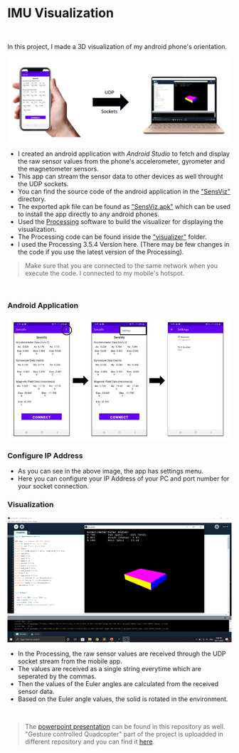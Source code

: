 # IMU Visualization
<br/>


In this project, I made a 3D visualization of my android phone's orientation.

![Architecture](https://github.com/SivadineshPonrajan/IMU-Visualization/blob/main/Images/Architecture.PNG)
<br/>
- I created an android application with *Android Studio* to fetch and display the raw sensor values from the phone's accelerometer, gyrometer and the magnetometer sensors.
- This app can stream the sensor data to other devices as well throught the UDP sockets.
- You can find the source code of the android application in the ["SensViz"](https://github.com/SivadineshPonrajan/IMU-Visualization/tree/main/SensViz) directory.
- The exported apk file can be found as ["SensViz.apk"](https://github.com/SivadineshPonrajan/IMU-Visualization/blob/main/SensViz.apk) which can be used to install the app directly to any android phones.
- Used the [Processing](https://processing.org/) software to build the visualizer for displaying the visualization.
- The Processing code can be found inside the ["visualizer"](https://github.com/SivadineshPonrajan/IMU-Visualization/tree/main/visualizer) folder.
- I used the Processing 3.5.4 Version here. (There may be few changes in the code if you use the latest version of the Processing).

> Make sure that you are connected to the same network when you execute the code. I connected to my mobile's hotspot.

<br/>

### Android Application

![App's UI](https://github.com/SivadineshPonrajan/IMU-Visualization/blob/main/Images/appInterface.PNG?raw=true)

### Configure IP Address
- As you can see in the above image, the app has settings menu.
- Here you can configure your IP Address of your PC and port number for your socket connection.

### Visualization

![Processing's UI](https://github.com/SivadineshPonrajan/IMU-Visualization/blob/main/Images/processing.png?raw=true)

- In the Processing, the raw sensor values are received through the UDP socket stream from the mobile app.
- The values are received as a single string everytime which are seperated by the commas.
- Then the values of the Euler angles are calculated from the received sensor data.
- Based on the Euler angle values, the solid is rotated in the environment.

<br />

> The [powerpoint presentation](https://github.com/SivadineshPonrajan/IMU-Visualization/blob/main/Presentation.pptx) can be found in this repository as well. "Gesture controlled Quadcopter" part of the project is uploadded in different repository and you can find it [here](https://github.com/SivadineshPonrajan/Tello-Gyro).
